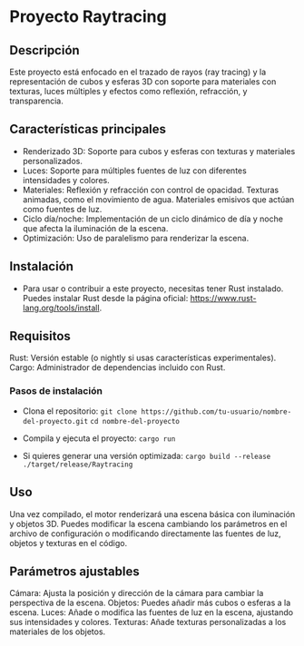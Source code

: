 # Proyecto Raytracing

## Descripción
Este proyecto está enfocado en el trazado de rayos (ray tracing) y la representación de cubos y esferas 3D con soporte para materiales con texturas, luces múltiples y efectos como reflexión, refracción, y transparencia. 

## Características principales
- Renderizado 3D: Soporte para cubos y esferas con texturas y materiales personalizados.
- Luces: Soporte para múltiples fuentes de luz con diferentes intensidades y colores.
- Materiales:
        Reflexión y refracción con control de opacidad.
        Texturas animadas, como el movimiento de agua.
        Materiales emisivos que actúan como fuentes de luz.
- Ciclo día/noche: Implementación de un ciclo dinámico de día y noche que afecta la iluminación de la escena.
- Optimización: Uso de paralelismo para renderizar la escena.


## Instalación
- Para usar o contribuir a este proyecto, necesitas tener Rust instalado. Puedes instalar Rust desde la página oficial: https://www.rust-lang.org/tools/install.

## Requisitos
Rust: Versión estable (o nightly si usas características experimentales).
Cargo: Administrador de dependencias incluido con Rust.

### Pasos de instalación
- Clona el repositorio:
`git clone https://github.com/tu-usuario/nombre-del-proyecto.git`
`cd nombre-del-proyecto`
- Compila y ejecuta el proyecto:
`cargo run`

- Si quieres generar una versión optimizada:
`cargo build --release`
`./target/release/Raytracing` 

## Uso
Una vez compilado, el motor renderizará una escena básica con iluminación y objetos 3D. Puedes modificar la escena cambiando los parámetros en el archivo de configuración o modificando directamente las fuentes de luz, objetos y texturas en el código.

## Parámetros ajustables
Cámara: Ajusta la posición y dirección de la cámara para cambiar la perspectiva de la escena.
Objetos: Puedes añadir más cubos o esferas a la escena.
Luces: Añade o modifica las fuentes de luz en la escena, ajustando sus intensidades y colores.
Texturas: Añade texturas personalizadas a los materiales de los objetos.